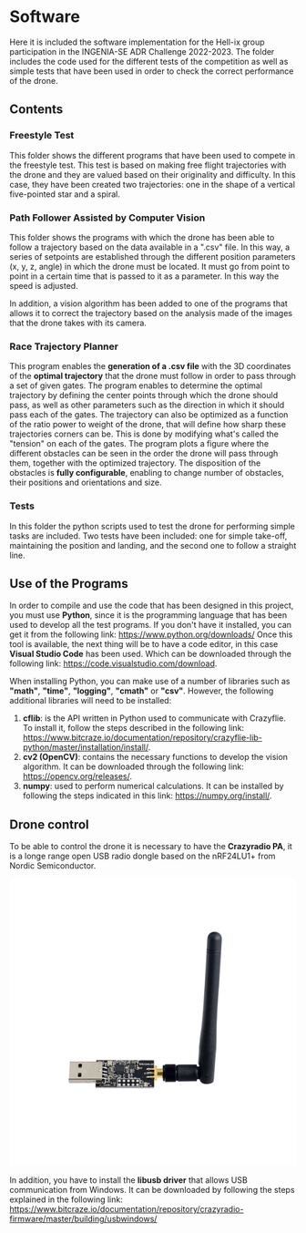 # Software
Here it is included the software implementation for the Hell-ix group participation in the INGENIA-SE ADR Challenge 2022-2023. The folder includes the code used for the different tests of the competition as well as simple tests that have been used in order to check the correct performance of the drone.

## Contents

### Freestyle Test
This folder shows the different programs that have been used to compete in the freestyle test. This test is based on making free flight trajectories with the drone and they are valued based on their originality and difficulty. In this case, they have been created two trajectories: one in the shape of a vertical five-pointed star and a spiral.

### Path Follower Assisted by Computer Vision
This folder shows the programs with which the drone has been able to follow a trajectory based on the data available in a ".csv" file. In this way, a series of setpoints are established through the different position parameters (x, y, z, angle) in which the drone must be located. It must go from point to point in a certain time that is passed to it as a parameter. In this way the speed is adjusted.

In addition, a vision algorithm has been added to one of the programs that allows it to correct the trajectory based on the analysis made of the images that the drone takes with its camera.

### Race Trajectory Planner
This program enables the  **generation of a .csv file** with the 3D coordinates of the  **optimal trajectory** that  the drone must follow in  order to pass through  a set of  given  gates. The  program enables  to  determine the optimal trajectory by defining the center points through which the drone should pass, as well as other parameters such as  the direction in which it should pass  each of the gates. The trajectory can also be  optimized as  a function of the  ratio power to  weight  of the drone,  that  will  define  how  sharp  these  trajectories corners  can be. This is done by modifying what's called the "tension" on each of the gates. The program plots a figure where the different obstacles can be seen in the order the drone will pass through them, together with the optimized trajectory. The disposition of the obstacles is **fully configurable**, enabling to change number of obstacles, their positions and orientations and size.

### Tests
In this folder the python scripts used to test the drone for performing simple tasks are included. Two tests have been included: one for simple take-off, maintaining the position and landing, and the second one to follow a straight line.

## Use of the Programs
In order to compile and use the code that has been designed in this project, you must use **Python**, since it is the programming language that has been used to develop all the test programs. If you don't have it installed, you can get it from the following link: https://www.python.org/downloads/
Once this tool is available, the next thing will be to have a code editor, in this case **Visual Studio Code** has been used. Which can be downloaded through the following link: https://code.visualstudio.com/download.

When installing Python, you can make use of a number of libraries such as **"math"**, **"time"**, **"logging"**, **"cmath"** or **"csv"**. However, the following additional libraries will need to be installed:
1. **cflib**: is the API written in Python used to communicate with Crazyflie. To install it, follow the steps described in the following link: https://www.bitcraze.io/documentation/repository/crazyflie-lib-python/master/installation/install/.
2. **cv2 (OpenCV)**: contains the necessary functions to develop the vision algorithm. It can be downloaded through the following link: https://opencv.org/releases/.
3. **numpy**: used to perform numerical calculations. It can be installed by following the steps indicated in this link: https://numpy.org/install/.

## Drone control
To be able to control the drone it is necessary to have the **Crazyradio PA**, it is a longe range open USB radio dongle based on the nRF24LU1+ from Nordic Semiconductor.

![](https://github.com/Ingenia-SE/Hell-ix/blob/main/img/Crazyradio_PA.jpeg)

In addition, you have to install the **libusb driver** that allows USB communication from Windows. It can be downloaded by following the steps explained in the following link: https://www.bitcraze.io/documentation/repository/crazyradio-firmware/master/building/usbwindows/

